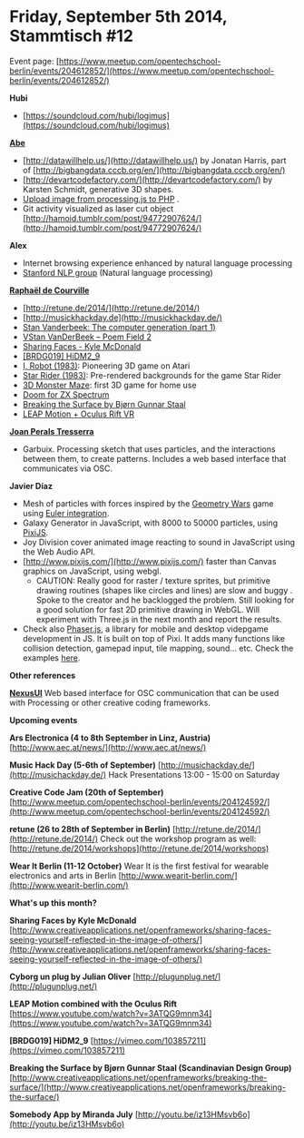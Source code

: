 # **Friday, September 5th 2014, Stammtisch #12**

Event page: [https://www.meetup.com/opentechschool-berlin/events/204612852/](https://www.meetup.com/opentechschool-berlin/events/204612852/)

**Hubi**

- [https://soundcloud.com/hubi/logimus](https://soundcloud.com/hubi/logimus)

 [**Abe**](https://hamoid.com/)

- [http://datawillhelp.us/](http://datawillhelp.us/) [](http://datawillhelp.us/Jonatan)by Jonatan Harris, part of [http://bigbangdata.cccb.org/en/](http://bigbangdata.cccb.org/en/)
- [http://devartcodefactory.com/](http://devartcodefactory.com/) by Karsten Schmidt, generative 3D shapes.
- [Upload image from processing.js to PHP](https://github.com/hamoid/Fun-Programming/tree/master/processing/ideas/2014/09/processingjsImageUpload) .
- Git activity visualized as laser cut object [http://hamoid.tumblr.com/post/94772907624/](http://hamoid.tumblr.com/post/94772907624/)

**Alex**

- Internet browsing experience enhanced by natural language processing
- [Stanford NLP group](http://nlp.stanford.edu/) (Natural language processing)

[**Raphaël de Courville**](https://twitter.com/sableraph)

- [http://retune.de/2014/](http://retune.de/2014/)
- [http://musickhackday.de](http://musickhackday.de/)
- [Stan Vanderbeek: The computer generation (part 1)](https://www.youtube.com/watch?v=mg_DowyLuT8)
- [VStan VanDerBeek – Poem Field 2](https://www.youtube.com/watch?v=V4agEv3Nkcs)
- [Sharing Faces - Kyle McDonald](http://www.creativeapplications.net/openframeworks/sharing-faces-seeing-yourself-reflected-in-the-image-of-others/) 
- [[BRDG019] HiDM2_9](https://vimeo.com/103857211)
- [I, Robot (1983)](https://www.youtube.com/watch?v=gmvWxG2zvs8): Pioneering 3D game on Atari
- [Star Rider (1983)](https://www.youtube.com/watch?v=m7z25MrF1hk): Pre-rendered backgrounds for the game Star Rider
- [3D Monster Maze](https://www.youtube.com/watch?v=jyQimUAIqDc): first 3D game for home use
- [Doom for ZX Spectrum](https://www.youtube.com/watch?v=3v7cFGneuaw)
- [Breaking the Surface by Bjørn Gunnar Staal](http://www.creativeapplications.net/openframeworks/breaking-the-surface/)
- [LEAP Motion + Oculus Rift VR](http://youtu.be/3ATQG9mnm34)

[**Joan Perals Tresserra**](https://vimeo.com/user22739669)

- Garbuix. Processing sketch that uses particles, and the interactions between them, to create patterns. Includes a web based interface that communicates via OSC.

**Javier Díaz**

- Mesh of particles with forces inspired by the [Geometry Wars](http://youtu.be/pLFeQl2RY1I) game using [Euler integration](http://lolengine.net/blog/2011/12/14/understanding-motion-in-games).
- Galaxy Generator in JavaScript, with 8000 to 50000 particles, using [PixiJS](http://www.pixijs.com/).
- Joy Division cover animated image reacting to sound in JavaScript using the Web Audio API.
- [http://www.pixijs.com/](http://www.pixijs.com/) faster than Canvas graphics on JavaScript, using webgl.
  - CAUTION: Really good for raster / texture sprites, but primitive drawing routines (shapes like circles and lines) are slow and buggy . Spoke to the creator and he backlogged the problem. Still looking for a good solution for fast 2D primitive drawing in WebGL. Will experiment with Three.js in the next month and report the results.
- Check also [Phaser.js](http://phaser.io/), a library for mobile and desktop videpgame development in JS. It is built on top of Pixi. It adds many functions like collision detection, gamepad input, tile mapping, sound... etc. Check the examples [here](http://examples.phaser.io/).

**Other references**

[**NexusUI**](http://nexusosc.com/)
Web based interface for OSC communication that can be used with Processing or other creative coding frameworks.

**Upcoming events**

**Ars Electronica (4 to 8th September in Linz, Austria)**
[http://www.aec.at/news/](http://www.aec.at/news/)

**Music Hack Day (5-6th of September)**
[http://musichackday.de/](http://musichackday.de/)
Hack Presentations 13:00 - 15:00 on Saturday

**Creative Code Jam (20th of September)**
[http://www.meetup.com/opentechschool-berlin/events/204124592/](http://www.meetup.com/opentechschool-berlin/events/204124592/)

**retune (26 to 28th of September in Berlin)**
[http://retune.de/2014/](http://retune.de/2014/)
Check out the workshop program as well: [http://retune.de/2014/workshops](http://retune.de/2014/workshops)

**Wear It Berlin (11-12 October)**
Wear It is the first festival for wearable electronics and arts in Berlin
[http://www.wearit-berlin.com/](http://www.wearit-berlin.com/)

**What's up this month?**

**Sharing Faces by Kyle McDonald**
[http://www.creativeapplications.net/openframeworks/sharing-faces-seeing-yourself-reflected-in-the-image-of-others/](http://www.creativeapplications.net/openframeworks/sharing-faces-seeing-yourself-reflected-in-the-image-of-others/)

**Cyborg un plug by Julian Oliver**
[http://plugunplug.net/](http://plugunplug.net/)

**LEAP Motion combined with the Oculus Rift**
[https://www.youtube.com/watch?v=3ATQG9mnm34](https://www.youtube.com/watch?v=3ATQG9mnm34)

**[BRDG019] HiDM2_9**
[https://vimeo.com/103857211](https://vimeo.com/103857211)

**Breaking the Surface by Bjørn Gunnar Staal (Scandinavian Design Group)**
[http://www.creativeapplications.net/openframeworks/breaking-the-surface/](http://www.creativeapplications.net/openframeworks/breaking-the-surface/)

**Somebody App by Miranda July**
[http://youtu.be/iz13HMsvb6o](http://youtu.be/iz13HMsvb6o)



